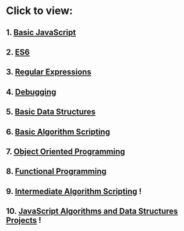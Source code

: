 # Click to view:

## 1. <a href="https://github.com/wetresfall/freeCodeCamp/tree/main/JavaScript_Algorithms_and_Data_Structures/basic-javascript">Basic JavaScript</a>
## 2. <a href="https://github.com/wetresfall/freeCodeCamp/tree/main/JavaScript_Algorithms_and_Data_Structures/es6">ES6</a>
## 3. <a href="https://github.com/wetresfall/freeCodeCamp/tree/main/JavaScript_Algorithms_and_Data_Structures/regular-expressions">Regular Expressions</a>
## 4. <a href="https://github.com/wetresfall/freeCodeCamp/tree/main/JavaScript_Algorithms_and_Data_Structures/debugging">Debugging</a>
## 5. <a href="https://github.com/wetresfall/freeCodeCamp/tree/main/JavaScript_Algorithms_and_Data_Structures/basic-data-structures">Basic Data Structures</a>
## 6. <a href="https://github.com/wetresfall/freeCodeCamp/tree/main/JavaScript_Algorithms_and_Data_Structures/basic-algorithm-scripting">Basic Algorithm Scripting</a>
## 7. <a href="https://github.com/wetresfall/freeCodeCamp/tree/main/JavaScript_Algorithms_and_Data_Structures/object-oriented-programming">Object Oriented Programming</a>
## 8. <a href="https://github.com/wetresfall/freeCodeCamp/tree/main/JavaScript_Algorithms_and_Data_Structures/functional-programming">Functional Programming</a>
## 9. <a href="">Intermediate Algorithm Scripting</a> !
## 10. <a href="">JavaScript Algorithms and Data Structures Projects</a> !
